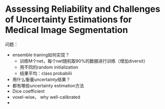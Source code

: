 # Assessing Reliability and Challenges of Uncertainty Estimations for Medical Image Segmentation



问题：

- ensemble traning如何实现？
  - 训练M个net，每个net随机取90%的数据进行训练（增加diversit）
  - 用不同的random initialization
  - 结果平均：class probabilii
- 用什么衡量uncertainty结果？
- 都有哪些uncertainty estimation方法
- Dice coefficient
- voxel-wise， why well-calibrated
- 

